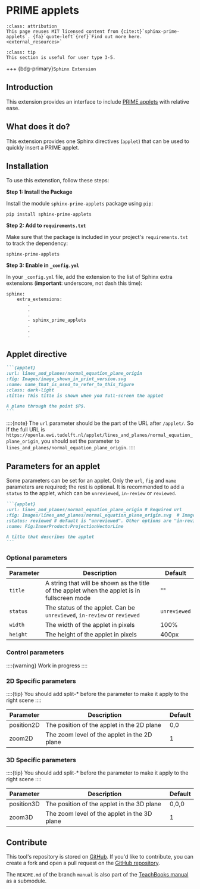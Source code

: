 # PRIME applets

```{attributiongrey} Attribution
:class: attribution
This page reuses MIT licensed content from {cite:t}`sphinx-prime-applets`. {fa}`quote-left`{ref}`Find out more here.<external_resources>`
```

```{admonition} User types
:class: tip
This section is useful for user type 3-5.
```
+++
{bdg-primary}`Sphinx Extension`

## Introduction

This extension provides an interface to include [PRIME applets](https://openla.ewi.tudelft.nl/) with relative ease.

## What does it do?

This extension provides one Sphinx directives (`applet`) that can be used to quickly insert a PRIME applet.

## Installation
To use this extenstion, follow these steps:

**Step 1: Install the Package**

Install the module `sphinx-prime-applets` package using `pip`:
```
pip install sphinx-prime-applets
```
    
**Step 2: Add to `requirements.txt`**

Make sure that the package is included in your project's `requirements.txt` to track the dependency:
```
sphinx-prime-applets
```

**Step 3: Enable in `_config.yml`**

In your `_config.yml` file, add the extension to the list of Sphinx extra extensions (**important**: underscore, not dash this time):
```
sphinx: 
    extra_extensions:
        .
        .
        .
        - sphinx_prime_applets
        .
        .
        .
```

## Applet directive

````md
```{applet}
:url: lines_and_planes/normal_equation_plane_origin
:fig: Images/image_shown_in_print_version.svg
:name: name_that_is_used_to_refer_to_this_figure
:class: dark-light
:title: This title is shown when you full-screen the applet

A plane through the point $P$.
```
````

::::{note}
The `url` parameter should be the part of the URL after `/applet/`. So if the full URL is `https://openla.ewi.tudelft.nl/applet/lines_and_planes/normal_equation_plane_origin`, you should set the parameter to `lines_and_planes/normal_equation_plane_origin`.
::::

## Parameters for an applet

Some parameters can be set for an applet. Only the `url`, `fig` and `name` parameters are required; the rest is optional. It is recommended to add a `status` to the applet, which can be `unreviewed`, `in-review` or `reviewed`.

````md
```{applet}
:url: lines_and_planes/normal_equation_plane_origin # Required url
:fig: Images/lines_and_planes/normal_equation_plane_origin.svg  # Image shown in print version
:status: reviewed # default is "unreviewed". Other options are "in-review" and "reviewed"
:name: Fig:InnerProduct:ProjectionVectorLine

A title that describes the applet
```
````

### Optional parameters

| Parameter                                                                                                                           | Description                                                                                  | Default      |
| ----------------------------------------------------------------------------------------------------------------------------------- | -------------------------------------------------------------------------------------------- | ------------ |
| `title`                                                                                                                             | A string that will be shown as the title of the applet when the applet is in fullscreen mode | ""           |
| `status`                                                                                                                            | The status of the applet. Can be `unreviewed`, `in-review` or `reviewed`                     | `unreviewed` |
| `width`                                                                                                                             | The width of the applet in pixels                                                            | 100%         |
| `height`                                                                                                                            | The height of the applet in pixels                                                           | 400px        |

### Control parameters

::::{warning}
Work in progress
::::

### 2D Specific parameters

::::{tip}
You should add split-\* before the parameter to make it apply to the right scene
::::

| Parameter  | Description                                  | Default |
| ---------- | -------------------------------------------- | ------- |
| position2D | The position of the applet in the 2D plane   | 0,0     |
| zoom2D     | The zoom level of the applet in the 2D plane | 1       |

### 3D Specific parameters

::::{tip}
You should add split-\* before the parameter to make it apply to the right scene
::::

| Parameter  | Description                                  | Default |
| ---------- | -------------------------------------------- | ------- |
| position3D | The position of the applet in the 3D plane   | 0,0,0   |
| zoom3D     | The zoom level of the applet in the 3D plane | 1       |

## Contribute

This tool's repository is stored on [GitHub](https://github.com/TeachBooks/Sphinx-PRIME-applets). If you'd like to contribute, you can create a fork and open a pull request on the [GitHub repository](https://github.com/TeachBooks/Sphinx-PRIME-applets).

The `README.md` of the branch `manual` is also part of the [TeachBooks manual](https://teachbooks.io/manual/intro.html) as a submodule.